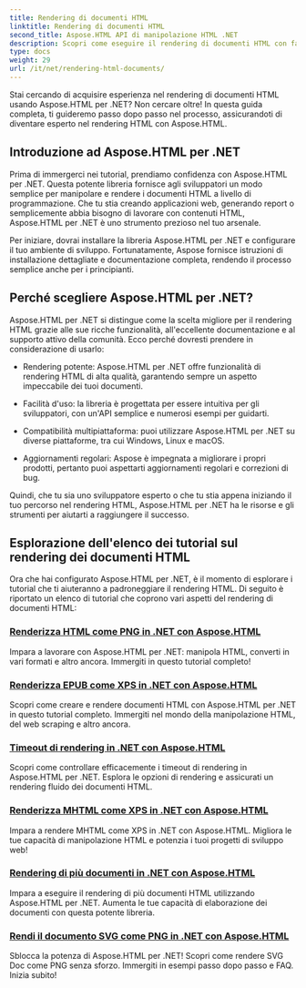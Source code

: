 ```yaml
---
title: Rendering di documenti HTML
linktitle: Rendering di documenti HTML
second_title: Aspose.HTML API di manipolazione HTML .NET
description: Scopri come eseguire il rendering di documenti HTML con facilità usando i tutorial di Aspose.HTML per .NET. Esplora un elenco completo di tutorial per padroneggiare il rendering HTML.
type: docs
weight: 29
url: /it/net/rendering-html-documents/
---
```


Stai cercando di acquisire esperienza nel rendering di documenti HTML usando Aspose.HTML per .NET? Non cercare oltre! In questa guida completa, ti guideremo passo dopo passo nel processo, assicurandoti di diventare esperto nel rendering HTML con Aspose.HTML.

## Introduzione ad Aspose.HTML per .NET

Prima di immergerci nei tutorial, prendiamo confidenza con Aspose.HTML per .NET. Questa potente libreria fornisce agli sviluppatori un modo semplice per manipolare e rendere i documenti HTML a livello di programmazione. Che tu stia creando applicazioni web, generando report o semplicemente abbia bisogno di lavorare con contenuti HTML, Aspose.HTML per .NET è uno strumento prezioso nel tuo arsenale.

Per iniziare, dovrai installare la libreria Aspose.HTML per .NET e configurare il tuo ambiente di sviluppo. Fortunatamente, Aspose fornisce istruzioni di installazione dettagliate e documentazione completa, rendendo il processo semplice anche per i principianti.

## Perché scegliere Aspose.HTML per .NET?

Aspose.HTML per .NET si distingue come la scelta migliore per il rendering HTML grazie alle sue ricche funzionalità, all'eccellente documentazione e al supporto attivo della comunità. Ecco perché dovresti prendere in considerazione di usarlo:

- Rendering potente: Aspose.HTML per .NET offre funzionalità di rendering HTML di alta qualità, garantendo sempre un aspetto impeccabile dei tuoi documenti.

- Facilità d'uso: la libreria è progettata per essere intuitiva per gli sviluppatori, con un'API semplice e numerosi esempi per guidarti.

- Compatibilità multipiattaforma: puoi utilizzare Aspose.HTML per .NET su diverse piattaforme, tra cui Windows, Linux e macOS.

- Aggiornamenti regolari: Aspose è impegnata a migliorare i propri prodotti, pertanto puoi aspettarti aggiornamenti regolari e correzioni di bug.

Quindi, che tu sia uno sviluppatore esperto o che tu stia appena iniziando il tuo percorso nel rendering HTML, Aspose.HTML per .NET ha le risorse e gli strumenti per aiutarti a raggiungere il successo.

## Esplorazione dell'elenco dei tutorial sul rendering dei documenti HTML

Ora che hai configurato Aspose.HTML per .NET, è il momento di esplorare i tutorial che ti aiuteranno a padroneggiare il rendering HTML. Di seguito è riportato un elenco di tutorial che coprono vari aspetti del rendering di documenti HTML:

### [Renderizza HTML come PNG in .NET con Aspose.HTML](./render-html-as-png/)
Impara a lavorare con Aspose.HTML per .NET: manipola HTML, converti in vari formati e altro ancora. Immergiti in questo tutorial completo!
### [Renderizza EPUB come XPS in .NET con Aspose.HTML](./render-epub-as-xps/)
Scopri come creare e rendere documenti HTML con Aspose.HTML per .NET in questo tutorial completo. Immergiti nel mondo della manipolazione HTML, del web scraping e altro ancora.
### [Timeout di rendering in .NET con Aspose.HTML](./rendering-timeout/)
Scopri come controllare efficacemente i timeout di rendering in Aspose.HTML per .NET. Esplora le opzioni di rendering e assicurati un rendering fluido dei documenti HTML.
### [Renderizza MHTML come XPS in .NET con Aspose.HTML](./render-mhtml-as-xps/)
 Impara a rendere MHTML come XPS in .NET con Aspose.HTML. Migliora le tue capacità di manipolazione HTML e potenzia i tuoi progetti di sviluppo web!
### [Rendering di più documenti in .NET con Aspose.HTML](./render-multiple-documents/)
Impara a eseguire il rendering di più documenti HTML utilizzando Aspose.HTML per .NET. Aumenta le tue capacità di elaborazione dei documenti con questa potente libreria.
### [Rendi il documento SVG come PNG in .NET con Aspose.HTML](./render-svg-doc-as-png/)
Sblocca la potenza di Aspose.HTML per .NET! Scopri come rendere SVG Doc come PNG senza sforzo. Immergiti in esempi passo dopo passo e FAQ. Inizia subito!